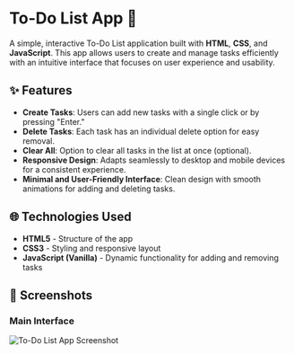 # To-Do List App 📝

A simple, interactive To-Do List application built with **HTML**, **CSS**, and **JavaScript**. This app allows users to create and manage tasks efficiently with an intuitive interface that focuses on user experience and usability.

## ✨ Features

- **Create Tasks**: Users can add new tasks with a single click or by pressing "Enter."
- **Delete Tasks**: Each task has an individual delete option for easy removal.
- **Clear All**: Option to clear all tasks in the list at once (optional).
- **Responsive Design**: Adapts seamlessly to desktop and mobile devices for a consistent experience.
- **Minimal and User-Friendly Interface**: Clean design with smooth animations for adding and deleting tasks.

## 🌐 Technologies Used

- **HTML5** - Structure of the app
- **CSS3** - Styling and responsive layout
- **JavaScript (Vanilla)** - Dynamic functionality for adding and removing tasks

## 📸 Screenshots

### Main Interface
![To-Do List App Screenshot](screenshot.png)
